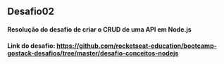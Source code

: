 ## Desafio02
#### Resolução do desafio de criar o CRUD de uma API em Node.js
#### Link do desafio: https://github.com/rocketseat-education/bootcamp-gostack-desafios/tree/master/desafio-conceitos-nodejs
